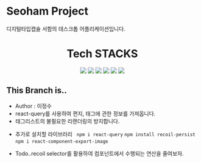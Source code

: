# Seoham Project

디지털타입캡슐 서함의 데스크톱 어플리케이션입니다.

<div align=center><h1>Tech STACKS</h1></div>

<div align=center>
  <img src="https://img.shields.io/badge/html5-E34F26?style=for-the-badge&logo=html5&logoColor=white"> 
  <img src="https://img.shields.io/badge/css-1572B6?style=for-the-badge&logo=css3&logoColor=white"> 
  <img src="https://img.shields.io/badge/react-61DAFB?style=for-the-badge&logo=react&logoColor=black"> 
  <img src="https://img.shields.io/badge/typescript-3178C6?style=for-the-badge&logo=typescript&logoColor=black"> 
  <img src="https://img.shields.io/badge/styledcomponents-DB7093?style=for-the-badge&logo=styledcompoenents&logoColor=black"> 
  <img src="https://img.shields.io/badge/electron-47848F?style=for-the-badge&logo=electron&logoColor=black"> 
</div>

## This Branch is..
 - Author : 이정수
 - react-query를 사용하여 편지, 태그에 관한 정보를 가져옵니다.
 - 태그리스트의 불필요한 리랜더링의 방지합니다.
 * 추가로 설치할 라이브러리 ``` npm i react-query```  ```npm install recoil-persist``` ```npm i react-component-export-image```
 - Todo..recoil selector를 활용하여 컴포넌트에서 수행되는 연산을 줄여보자.